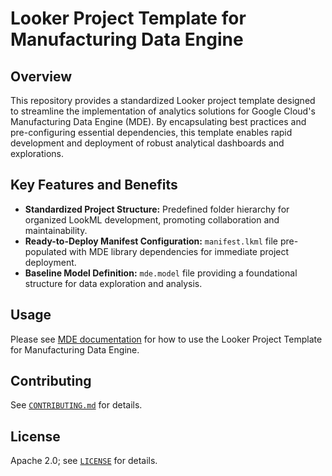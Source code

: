 # Looker Project Template for Manufacturing Data Engine

## Overview

 This repository provides a standardized Looker project template designed to streamline the implementation of analytics solutions for Google Cloud's Manufacturing Data Engine (MDE). By encapsulating best practices and pre-configuring essential dependencies, this template enables rapid development and deployment of robust analytical dashboards and explorations.

 ## Key Features and Benefits

* **Standardized Project Structure:** Predefined folder hierarchy for organized LookML development, promoting collaboration and maintainability.
* **Ready-to-Deploy Manifest Configuration:** `manifest.lkml` file pre-populated with MDE library dependencies for immediate project deployment.
* **Baseline Model Definition:** `mde.model` file providing a foundational structure for data exploration and analysis.

## Usage

Please see [MDE documentation](https://developers.google.com/manufacturing-data-engine) for how to use the Looker Project Template for Manufacturing Data Engine.

## Contributing

See [`CONTRIBUTING.md`](CONTRIBUTING.md) for details.

## License

Apache 2.0; see [`LICENSE`](LICENSE) for details.
